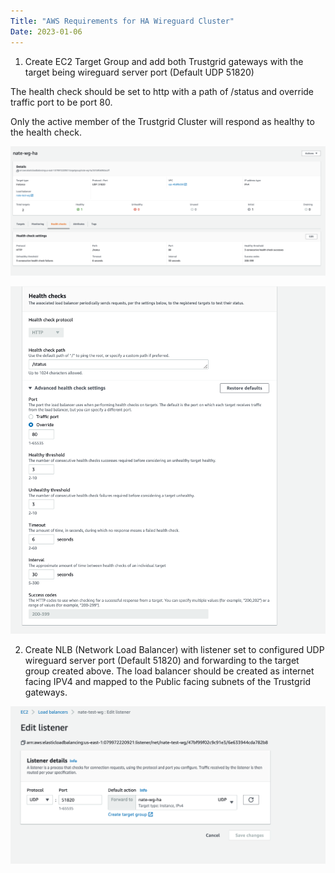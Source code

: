 ```yaml
---
Title: "AWS Requirements for HA Wireguard Cluster"
Date: 2023-01-06
---
```


1. Create EC2 Target Group and add both Trustgrid gateways with the target being wireguard server port (Default UDP 51820) 

The health check should be set to http with a path of /status and override traffic port to be port 80. 

Only the active member of the Trustgrid Cluster will respond as healthy to the health check.   

![img](wg-ha.png)

![img](health-checks.png)

2. Create NLB (Network Load Balancer) with listener set to configured UDP wireguard server port (Default 51820) and forwarding to the target group created above. The load balancer should be created as internet facing IPV4 and mapped to the Public facing subnets of the Trustgrid gateways.

![img](edit-listener.png)
